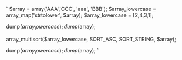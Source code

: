 
`
$array = array('AAA','CCC', 'aaa', 'BBB');
$array_lowercase = array_map('strtolower', $array);
$array_lowercase = [2,4,3,1];

dump($array_lowercase);
dump($array);

array_multisort($array_lowercase, SORT_ASC, SORT_STRING, $array);

dump($array_lowercase);
dump($array);
`
